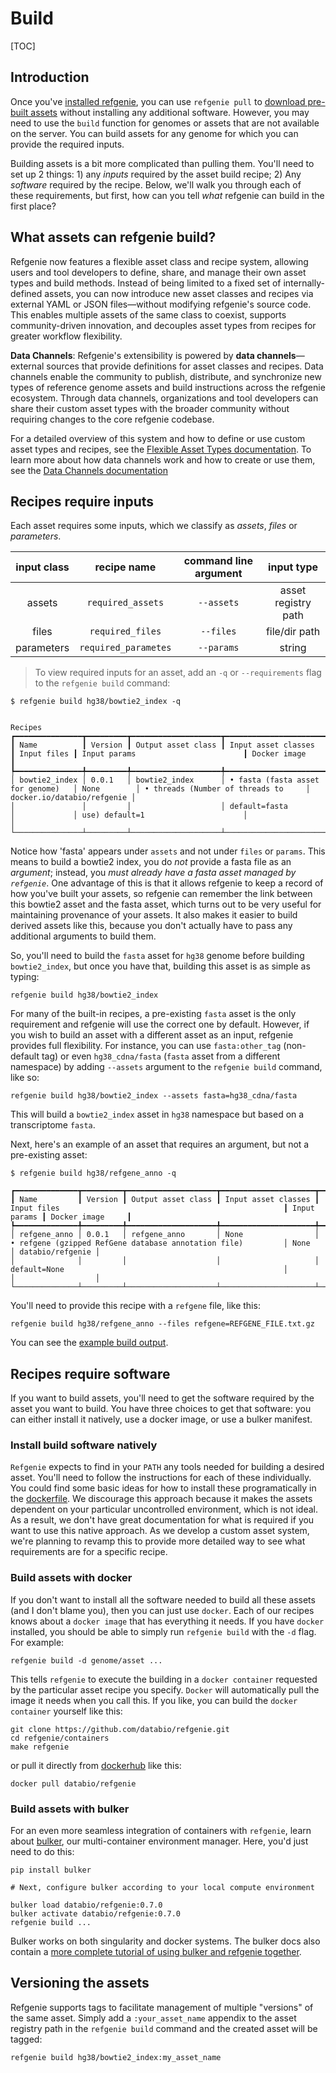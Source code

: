 <h1>Build</h1>
[TOC]

## Introduction
Once you've [installed refgenie](install.md), you can use `refgenie pull` to [download pre-built assets](pull.md) without installing any additional software. However, you may need to use the `build` function for genomes or assets that are not available on the server. You can build assets for any genome for which you can provide the required inputs.

Building assets is a bit more complicated than pulling them. You'll need to set up 2 things: 1) any *inputs* required by the asset build recipe; 2) Any *software* required by the recipe. Below, we'll walk you through each of these requirements, but first, how can you tell *what* refgenie can build in the first place?

## What assets can refgenie build?

Refgenie now features a flexible asset class and recipe system, allowing users and tool developers to define, share, and manage their own asset types and build methods. Instead of being limited to a fixed set of internally-defined assets, you can now introduce new asset classes and recipes via external YAML or JSON files—without modifying refgenie's source code. This enables multiple assets of the same class to coexist, supports community-driven innovation, and decouples asset types from recipes for greater workflow flexibility.

**Data Channels**: Refgenie's extensibility is powered by **data channels**—external sources that provide definitions for asset classes and recipes. Data channels enable the community to publish, distribute, and synchronize new types of reference genome assets and build instructions across the refgenie ecosystem. Through data channels, organizations and tool developers can share their custom asset types with the broader community without requiring changes to the core refgenie codebase.

For a detailed overview of this system and how to define or use custom asset types and recipes, see the [Flexible Asset Types documentation](flexible_asset_types.md). To learn more about how data channels work and how to create or use them, see the [Data Channels documentation](data_channels.md)</h1>

## Recipes require inputs

Each asset requires some inputs, which we classify as _assets_, _files_ or _parameters_.

| **input class** |    **recipe name**   | **command line argument** |    **input type**   |
|:---------------:|:--------------------:|:-------------------------:|:-------------------:|
| assets          |   `required_assets`  |         `--assets`        | asset registry path |
| files           |   `required_files`   |         `--files`         |    file/dir path    |
| parameters      | `required_parametes` |       `--params`          |        string       |


> To view required inputs for an asset, add an `-q` or `--requirements` flag to the `refgenie build` command:

```console
$ refgenie build hg38/bowtie2_index -q

                                                                               Recipes
┏━━━━━━━━━━━━━━━┳━━━━━━━━━┳━━━━━━━━━━━━━━━━━━━━┳━━━━━━━━━━━━━━━━━━━━━━━━━━━━━━━━━━━━┳━━━━━━━━━━━━━┳━━━━━━━━━━━━━━━━━━━━━━━━━━━━━━━━━━━━━┳━━━━━━━━━━━━━━━━━━━━━━━━━━━━┓
┃ Name          ┃ Version ┃ Output asset class ┃ Input asset classes                ┃ Input files ┃ Input params                        ┃ Docker image               ┃
┡━━━━━━━━━━━━━━━╇━━━━━━━━━╇━━━━━━━━━━━━━━━━━━━━╇━━━━━━━━━━━━━━━━━━━━━━━━━━━━━━━━━━━━╇━━━━━━━━━━━━━╇━━━━━━━━━━━━━━━━━━━━━━━━━━━━━━━━━━━━━╇━━━━━━━━━━━━━━━━━━━━━━━━━━━━┩
│ bowtie2_index │ 0.0.1   │ bowtie2_index      │ • fasta (fasta asset for genome)   │ None        │ • threads (Number of threads to     │ docker.io/databio/refgenie │
│               │         │                    │ default=fasta                      │             │ use) default=1                      │                            │
└───────────────┴─────────┴────────────────────┴────────────────────────────────────┴─────────────┴─────────────────────────────────────┴────────────────────────────┘─────────────────────────────┴─────────────┴─────────────────────────────────────┴────────────────────────────┘
```

Notice how 'fasta' appears under `assets` and not under `files` or `params`. This means to build a bowtie2 index, you do *not* provide a fasta file as an *argument*; instead, you *must already have a fasta asset managed by `refgenie`*. One advantage of this is that it allows refgenie to keep a record of how you've built your assets, so refgenie can remember the link between this bowtie2 asset and the fasta asset, which turns out to be very useful for maintaining provenance of your assets. It also makes it easier to build derived assets like this, because you don't actually have to pass any additional arguments to build them.

So, you'll need to build the `fasta` asset for `hg38` genome before building `bowtie2_index`, but once you have that, building this asset is as simple as typing:

```console
refgenie build hg38/bowtie2_index
```

For many of the built-in recipes, a pre-existing `fasta` asset is the only requirement and refgenie will use the correct one by default. However, if you wish to build an asset with a different asset as an input, refgenie provides full flexibility. For instance, you can use `fasta:other_tag` (non-default tag) or even `hg38_cdna/fasta` (`fasta` asset from a different namespace) by adding `--assets` argument to the `refgenie build` command, like so:

```console
refgenie build hg38/bowtie2_index --assets fasta=hg38_cdna/fasta
```

This will build a `bowtie2_index` asset in `hg38` namespace but based on a transcriptome `fasta`.

Next, here's an example of an asset that requires an argument, but not a pre-existing asset:

```console
$ refgenie build hg38/refgene_anno -q

┏━━━━━━━━━━━━━━┳━━━━━━━━━┳━━━━━━━━━━━━━━━━━━━━┳━━━━━━━━━━━━━━━━━━━━━┳━━━━━━━━━━━━━━━━━━━━━━━━━━━━━━━━━━━━━━━━━━━━━━━━━━━━━━━━━━━━━━┳━━━━━━━━━━━━━━┳━━━━━━━━━━━━━━━━━━┓
┃ Name         ┃ Version ┃ Output asset class ┃ Input asset classes ┃ Input files                                                  ┃ Input params ┃ Docker image     ┃
┡━━━━━━━━━━━━━━╇━━━━━━━━━╇━━━━━━━━━━━━━━━━━━━━╇━━━━━━━━━━━━━━━━━━━━━╇━━━━━━━━━━━━━━━━━━━━━━━━━━━━━━━━━━━━━━━━━━━━━━━━━━━━━━━━━━━━━━╇━━━━━━━━━━━━━━╇━━━━━━━━━━━━━━━━━━┩
│ refgene_anno │ 0.0.1   │ refgene_anno       │ None                │ • refgene (gzipped RefGene database annotation file)         │ None         │ databio/refgenie │
│              │         │                    │                     │ default=None                                                 │              │                  │
└──────────────┴─────────┴────────────────────┴─────────────────────┴──────────────────────────────────────────────────────────────┴──────────────┴──────────────────┘
```

You'll need to provide this recipe with a `refgene` file, like this:

```console
refgenie build hg38/refgene_anno --files refgene=REFGENE_FILE.txt.gz
```

You can see the [example build output](build_output.md).

## Recipes require software

If you want to build assets, you'll need to get the software required by the asset you want to build. You have three choices to get that software: you can either install it natively, use a docker image, or use a bulker manifest.

### Install build software natively

`Refgenie` expects to find in your `PATH` any tools needed for building a desired asset. You'll need to follow the instructions for each of these individually. You could find some basic ideas for how to install these programatically in the [dockerfile](https://github.com/databio/refgenie/blob/dev/containers/Dockerfile_refgenie). We discourage this approach because it makes the assets dependent on your particular uncontrolled environment, which is not ideal. As a result, we don't have great documentation for what is required if you want to use this native approach. As we develop a custom asset system, we're planning to revamp this to provide more detailed way to see what requirements are for a specific recipe.

### Build assets with docker

If you don't want to install all the software needed to build all these assets (and I don't blame you), then you can just use `docker`. Each of our recipes knows about a `docker image` that has everything it needs. If you have `docker` installed, you should be able to simply run `refgenie build` with the `-d` flag. For example:

```console
refgenie build -d genome/asset ...
```

This tells `refgenie` to execute the building in a `docker container` requested by the particular asset recipe you specify. `Docker` will automatically pull the image it needs when you call this. If you like, you can build the `docker container` yourself like this:

```console
git clone https://github.com/databio/refgenie.git
cd refgenie/containers
make refgenie
```

or pull it directly from [dockerhub](https://hub.docker.com/r/databio/refgenie) like this:

```console
docker pull databio/refgenie
```

### Build assets with bulker

For an even more seamless integration of containers with `refgenie`, learn about [bulker](http://bulker.io), our multi-container environment manager. Here, you'd just need to do this:

```console
pip install bulker

# Next, configure bulker according to your local compute environment

bulker load databio/refgenie:0.7.0
bulker activate databio/refgenie:0.7.0
refgenie build ...
```

Bulker works on both singularity and docker systems. The bulker docs also contain a [more complete tutorial of using bulker and refgenie together](http://bulker.databio.org/en/latest/refgenie_tutorial/).

## Versioning the assets

Refgenie supports tags to facilitate management of multiple "versions" of the same asset. Simply add a `:your_asset_name` appendix to the asset registry path in the `refgenie build` command and the created asset will be tagged:

```console
refgenie build hg38/bowtie2_index:my_asset_name
```
